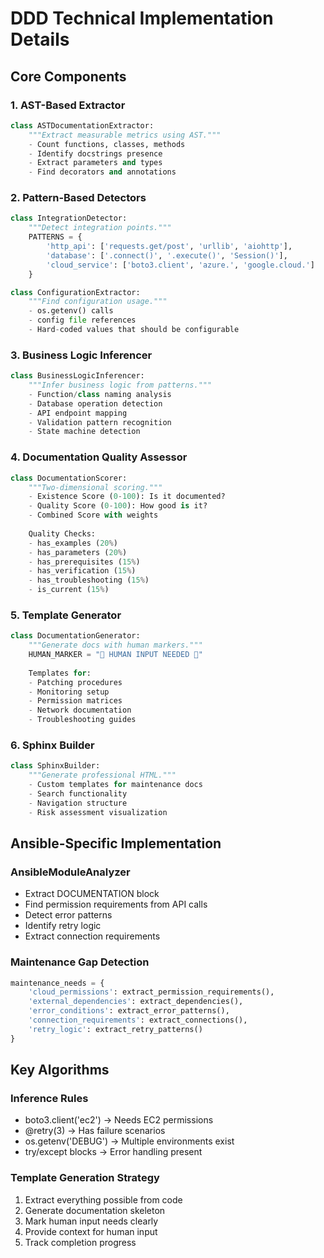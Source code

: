 # DDD Technical Implementation Details

## Core Components

### 1. AST-Based Extractor
```python
class ASTDocumentationExtractor:
    """Extract measurable metrics using AST."""
    - Count functions, classes, methods
    - Identify docstrings presence
    - Extract parameters and types
    - Find decorators and annotations
```

### 2. Pattern-Based Detectors
```python
class IntegrationDetector:
    """Detect integration points."""
    PATTERNS = {
        'http_api': ['requests.get/post', 'urllib', 'aiohttp'],
        'database': ['.connect()', '.execute()', 'Session()'],
        'cloud_service': ['boto3.client', 'azure.', 'google.cloud.']
    }

class ConfigurationExtractor:
    """Find configuration usage."""
    - os.getenv() calls
    - config file references
    - Hard-coded values that should be configurable
```

### 3. Business Logic Inferencer
```python
class BusinessLogicInferencer:
    """Infer business logic from patterns."""
    - Function/class naming analysis
    - Database operation detection
    - API endpoint mapping
    - Validation pattern recognition
    - State machine detection
```

### 4. Documentation Quality Assessor
```python
class DocumentationScorer:
    """Two-dimensional scoring."""
    - Existence Score (0-100): Is it documented?
    - Quality Score (0-100): How good is it?
    - Combined Score with weights
    
    Quality Checks:
    - has_examples (20%)
    - has_parameters (20%)
    - has_prerequisites (15%)
    - has_verification (15%)
    - has_troubleshooting (15%)
    - is_current (15%)
```

### 5. Template Generator
```python
class DocumentationGenerator:
    """Generate docs with human markers."""
    HUMAN_MARKER = "🚨 HUMAN INPUT NEEDED 🚨"
    
    Templates for:
    - Patching procedures
    - Monitoring setup
    - Permission matrices
    - Network documentation
    - Troubleshooting guides
```

### 6. Sphinx Builder
```python
class SphinxBuilder:
    """Generate professional HTML."""
    - Custom templates for maintenance docs
    - Search functionality
    - Navigation structure
    - Risk assessment visualization
```

## Ansible-Specific Implementation

### AnsibleModuleAnalyzer
- Extract DOCUMENTATION block
- Find permission requirements from API calls
- Detect error patterns
- Identify retry logic
- Extract connection requirements

### Maintenance Gap Detection
```python
maintenance_needs = {
    'cloud_permissions': extract_permission_requirements(),
    'external_dependencies': extract_dependencies(),
    'error_conditions': extract_error_patterns(),
    'connection_requirements': extract_connections(),
    'retry_logic': extract_retry_patterns()
}
```

## Key Algorithms

### Inference Rules
- boto3.client('ec2') → Needs EC2 permissions
- @retry(3) → Has failure scenarios
- os.getenv('DEBUG') → Multiple environments exist
- try/except blocks → Error handling present

### Template Generation Strategy
1. Extract everything possible from code
2. Generate documentation skeleton
3. Mark human input needs clearly
4. Provide context for human input
5. Track completion progress